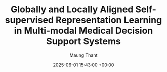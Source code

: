 ---
layout: post
title:  "Globally and Locally Aligned Self-supervised Representation Learning in Multi-modal Medical Decision Support Systems"
date:   2025-06-01 15:43:00 +00:00
# image: /images/pruning.png
categories: talk
author: "Maung Thant"
subtitle: ""
# authors: "Tao Lin, Sebastian U Stich, Luis Barba, <strong>Daniil Dmitriev</strong>, Martin Jaggi"
venue: ",KU Leuven"
slides: https://docs.google.com/presentation/d/1JVCjFsdlSOxmJ5PUrhfTuY6nBzrD58NC/edit?usp=drive_link&ouid=116863884914743887765&rtpof=true&sd=true
---